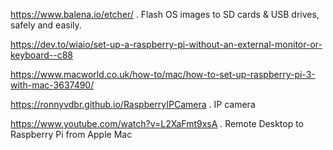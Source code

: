 
<https://www.balena.io/etcher/> .  Flash OS images to SD cards & USB drives, safely and easily.

<https://dev.to/wiaio/set-up-a-raspberry-pi-without-an-external-monitor-or-keyboard--c88>

<https://www.macworld.co.uk/how-to/mac/how-to-set-up-raspberry-pi-3-with-mac-3637490/>

<https://ronnyvdbr.github.io/RaspberryIPCamera> .  IP camera


<https://www.youtube.com/watch?v=L2XaFmt9xsA> . Remote   Desktop to Raspberry Pi from Apple Mac
